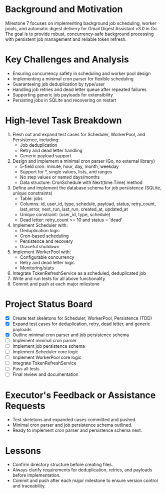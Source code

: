 # Background and Motivation
Milestone 7 focuses on implementing background job scheduling, worker pools, and automatic digest delivery for Gmail Digest Assistant v3.0 in Go. The goal is to provide robust, concurrency-safe background processing with persistent job management and reliable token refresh.

# Key Challenges and Analysis
- Ensuring concurrency safety in scheduling and worker pool design
- Implementing a minimal cron parser for flexible scheduling
- Guaranteeing job deduplication by type/user
- Handling job retries and dead letter queue after repeated failures
- Supporting generic job payloads for extensibility
- Persisting jobs in SQLite and recovering on restart

# High-level Task Breakdown
1. Flesh out and expand test cases for Scheduler, WorkerPool, and Persistence, including:
   - Job deduplication
   - Retry and dead letter handling
   - Generic payload support
2. Design and implement a minimal cron parser (Go, no external library)
   - 5-field cron: minute, hour, day, month, weekday
   - Support for *, single values, lists, and ranges
   - No step values or named days/months
   - Data structure: CronSchedule with Next(time.Time) method
3. Define and implement the database schema for job persistence (SQLite, unique constraints)
   - Table: jobs
   - Columns: id, user_id, type, schedule, payload, status, retry_count, last_error, next_run, last_run, created_at, updated_at
   - Unique constraint: (user_id, type, schedule)
   - Dead letter: retry_count >= 10 and status = 'dead'
4. Implement Scheduler with:
   - Deduplication logic
   - Cron-based scheduling
   - Persistence and recovery
   - Graceful shutdown
5. Implement WorkerPool with:
   - Configurable concurrency
   - Retry and dead letter logic
   - Monitoring/stats
6. Integrate TokenRefreshService as a scheduled, deduplicated job
7. Write and run tests for all above functionality
8. Commit and push at each major milestone

# Project Status Board
- [x] Create test skeletons for Scheduler, WorkerPool, Persistence (TDD)
- [x] Expand test cases for deduplication, retry, dead letter, and generic payloads
- [x] Outline minimal cron parser and job persistence schema
- [ ] Implement minimal cron parser
- [ ] Implement job persistence schema
- [ ] Implement Scheduler core logic
- [ ] Implement WorkerPool core logic
- [ ] Integrate TokenRefreshService
- [ ] Pass all tests
- [ ] Final review and documentation

# Executor's Feedback or Assistance Requests
- Test skeletons and expanded cases committed and pushed.
- Minimal cron parser and job persistence schema outlined.
- Ready to implement cron parser and persistence schema next.

# Lessons
- Confirm directory structure before creating files.
- Always clarify requirements for deduplication, retries, and payloads before implementation.
- Commit and push after each major milestone to ensure version control and traceability. 